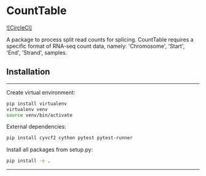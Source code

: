 # CountTable
[![CircleCI]](https://gitlab.cmm.in.tum.de/gagneurlab/count_table/pipelines)
<!-- [![pypi](https://img.shields.io/pypi/v/mmsplice.svg)](https://pypi.python.org/pypi/mmsplice) -->

A package to process split read counts for splicing. 
CountTable requires a specific format of RNA-seq count data, namely: 'Chromosome', 'Start', 'End', 'Strand', samples.


## Installation
-----------------

Create virtual environment:
```bash
pip install virtualenv
virtualenv venv
source venv/bin/activate
```

External dependencies:
```bash
pip install cyvcf2 cython pytest pytest-runner
```

Install all packages from setup.py:
```bash
pip install -e .
```
-----------------

